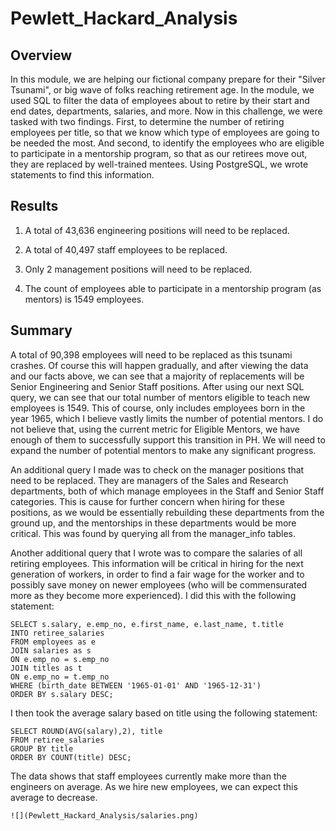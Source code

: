 # Pewlett_Hackard_Analysis

## Overview
In this module, we are helping our fictional company prepare for their "Silver Tsunami", or big wave of folks reaching retirement age. In the module, we used SQL to filter the data of employees about to retire by their start and end dates, departments, salaries, and more. Now in this challenge, we were tasked with two findings. First, to determine the number of retiring employees per title, so that we know which type of employees are going to be needed the most. And second, to identify the employees who are eligible to participate in a mentorship program, so that as our retirees move out, they are replaced by well-trained mentees. Using PostgreSQL, we wrote statements to find this information.

## Results

1. A total of 43,636 engineering positions will need to be replaced.

2. A total of 40,497 staff employees to be replaced.

3. Only 2 management positions will need to be replaced.

4. The count of employees able to participate in a mentorship program (as mentors) is 1549 employees.


## Summary
A total of 90,398 employees will need to be replaced as this tsunami crashes. Of course this will happen gradually, and after viewing the data and our facts above, we can see that a majority of replacements will be Senior Engineering and Senior Staff positions. After using our next SQL query, we can see that our total number of mentors eligible to teach new employees is 1549. This of course, only includes employees born in the year 1965, which I believe vastly limits the number of potential mentors. I do not believe that, using the current metric for Eligible Mentors, we have enough of them to successfully support this transition in PH. We will need to expand the number of potential mentors to make any significant progress. 

An additional query I made was to check on the manager positions that need to be replaced. They are managers of the Sales and Research departments, both of which manage employees in the Staff and Senior Staff categories. This is cause for further concern when hiring for these positions, as we would be essentially rebuilding these departments from the ground up, and the mentorships in these departments would be more critical. This was found by querying all from the manager_info tables.

Another additional query that I wrote was to compare the salaries of all retiring employees. This information will be critical in hiring for the next generation of workers, in order to find a fair wage for the worker and to possibly save money on newer employees (who will be commensurated more as they become more experienced). I did this with the following statement:

    SELECT s.salary, e.emp_no, e.first_name, e.last_name, t.title
    INTO retiree_salaries
    FROM employees as e
    JOIN salaries as s
    ON e.emp_no = s.emp_no
    JOIN titles as t
    ON e.emp_no = t.emp_no
    WHERE (birth_date BETWEEN '1965-01-01' AND '1965-12-31')
    ORDER BY s.salary DESC;

I then took the average salary based on title using the following statement:

    SELECT ROUND(AVG(salary),2), title
    FROM retiree_salaries
    GROUP BY title
    ORDER BY COUNT(title) DESC;

The data shows that staff employees currently make more than the engineers on average. As we hire new employees, we can expect this average to decrease.

    ![](Pewlett_Hackard_Analysis/salaries.png)



    
